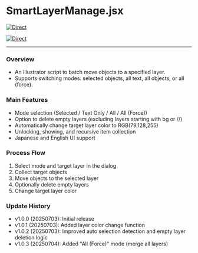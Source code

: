 # SmartLayerManage.jsx

[![Direct](https://img.shields.io/badge/Direct%20Link-SmartLayerManage.jsx-ffcc00.svg)](https://github.com/swwwitch/illustrator-scripts/blob/master/jsx/SmartLayerManage.jsx)


[![Direct](https://img.shields.io/badge/Back%20to%20home-All%20scripts-cccccc.svg)](https://github.com/swwwitch/illustrator-scripts/blob/master/README.md)

---

### Overview

- An Illustrator script to batch move objects to a specified layer.
- Supports switching modes: selected objects, all text, all objects, or all (force).

### Main Features

- Mode selection (Selected / Text Only / All / All (Force))
- Option to delete empty layers (excluding layers starting with bg or //)
- Automatically change target layer color to RGB(79,128,255)
- Unlocking, showing, and recursive item collection
- Japanese and English UI support

### Process Flow

1. Select mode and target layer in the dialog
2. Collect target objects
3. Move objects to the selected layer
4. Optionally delete empty layers
5. Change target layer color

### Update History

- v1.0.0 (20250703): Initial release
- v1.0.1 (20250703): Added layer color change function
- v1.0.2 (20250703): Improved auto selection detection and empty layer deletion logic
- v1.0.3 (20250704): Added "All (Force)" mode (merge all layers)